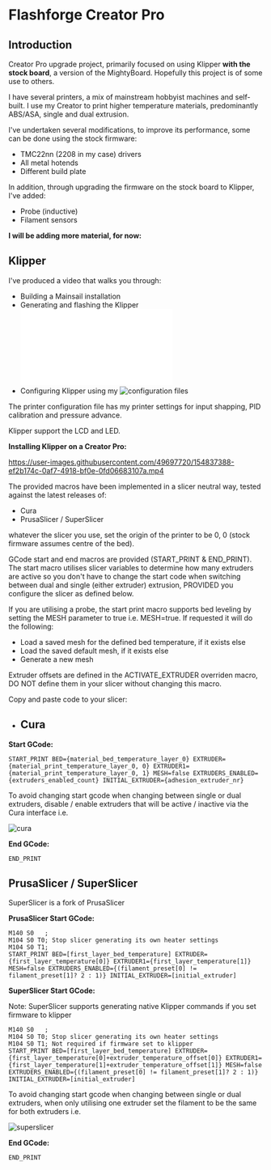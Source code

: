 # Flashforge Creator Pro

## Introduction

Creator Pro upgrade project, primarily focused on using Klipper **with the stock board**, a version of the MightyBoard. Hopefully this project is of some use to others.

I have several printers, a mix of mainstream hobbyist machines and self-built. I use my Creator to print higher temperature materials, predominantly ABS/ASA, single and dual extrusion.

I've undertaken several modifications, to improve its performance, some can be done using the stock firmware:

- TMC22nn (2208 in my case) drivers
- All metal hotends
- Different build plate

In addition, through upgrading the firmware on the stock board to Klipper, I've added:

- Probe (inductive)
- Filament sensors  

**I will be adding more material, for now:**

## Klipper

I've produced a video that walks you through:

- Building a Mainsail installation
- Generating and flashing the Klipper ![firmware](klipper/firmware/README.md)
- Configuring Klipper using my ![configuration](klipper/config/) files 

The printer configuration file has my printer settings for input shapping, PID calibration and pressure advance.

Klipper support the LCD and LED.

**Installing Klipper on a Creator Pro:**

https://user-images.githubusercontent.com/49697720/154837388-ef2b174c-0af7-4918-bf0e-0fd06683107a.mp4

The provided macros have been implemented in a slicer neutral way, tested against the latest releases of:

- Cura         
- PrusaSlicer / SuperSlicer

whatever the slicer you use, set the origin of the printer to be 0, 0 (stock firmware assumes centre of the bed).

GCode start and end macros are provided (START_PRINT & END_PRINT). The start macro utilises slicer variables to determine how many extruders are active so you don't have to change the start code when switching between dual and single (either extruder) extrusion, PROVIDED you configure the slicer as defined below.

If you are utilising a probe, the start print macro supports bed leveling by setting the MESH parameter to true i.e. MESH=true. If requested it will do the following:

- Load a saved mesh for the defined bed temperature, if it exists else
- Load the saved default mesh, if it exists else
- Generate a new mesh

Extruder offsets are defined in the ACTIVATE_EXTRUDER overriden macro, DO NOT define them in your slicer without changing this macro.

Copy and paste code to your slicer:

- ## Cura

**Start GCode:**
```
START_PRINT BED={material_bed_temperature_layer_0} EXTRUDER={material_print_temperature_layer_0, 0} EXTRUDER1={material_print_temperature_layer_0, 1} MESH=false EXTRUDERS_ENABLED={extruders_enabled_count} INITIAL_EXTRUDER={adhesion_extruder_nr}
```
To avoid changing start gcode when changing between single or dual extruders, disable / enable extruders that will be active / inactive via the Cura interface i.e.


![cura](https://user-images.githubusercontent.com/49697720/154839521-d1f144b9-40a8-490c-9b33-ff83ac3d6004.png)

**End GCode:**
```
END_PRINT
```

## PrusaSlicer / SuperSlicer

SuperSlicer is a fork of PrusaSlicer

**PrusaSlicer Start GCode:**
```
M140 S0   ; 
M104 S0 T0; Stop slicer generating its own heater settings
M104 S0 T1;
START_PRINT BED=[first_layer_bed_temperature] EXTRUDER={first_layer_temperature[0]} EXTRUDER1={first_layer_temperature[1]} MESH=false EXTRUDERS_ENABLED={(filament_preset[0] != filament_preset[1]? 2 : 1)} INITIAL_EXTRUDER=[initial_extruder]
```

**SuperSlicer Start GCode:**

Note: SuperSlicer supports generating native Klipper commands if you set firmware to klipper
```
M140 S0   ; 
M104 S0 T0; Stop slicer generating its own heater settings
M104 S0 T1; Not required if firmware set to klipper
START_PRINT BED=[first_layer_bed_temperature] EXTRUDER={first_layer_temperature[0]+extruder_temperature_offset[0]} EXTRUDER1={first_layer_temperature[1]+extruder_temperature_offset[1]} MESH=false EXTRUDERS_ENABLED={(filament_preset[0] != filament_preset[1]? 2 : 1)} INITIAL_EXTRUDER=[initial_extruder] 
```
To avoid changing start gcode when changing between single or dual extruders, when only utilising one extruder set the filament to be the same for both extruders i.e.

![superslicer](https://user-images.githubusercontent.com/49697720/154839652-d6238994-a7de-4a2f-a03d-4347d09fdd36.png)

**End GCode:**
```
END_PRINT
```
